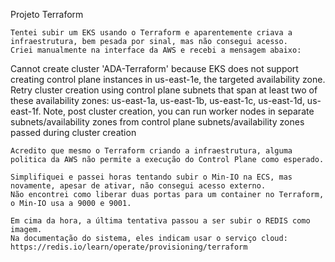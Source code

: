 Projeto Terraform

    Tentei subir um EKS usando o Terraform e aparentemente criava a infraestrutura, bem pesada por sinal, mas não consegui acesso.
    Criei manualmente na interface da AWS e recebi a mensagem abaixo:

Cannot create cluster 'ADA-Terraform' because EKS does not support creating control plane instances in us-east-1e, the targeted availability zone. Retry cluster creation using control plane subnets that span at least two of these availability zones: us-east-1a, us-east-1b, us-east-1c, us-east-1d, us-east-1f. Note, post cluster creation, you can run worker nodes in separate subnets/availability zones from control plane subnets/availability zones passed during cluster creation

    Acredito que mesmo o Terraform criando a infraestrutura, alguma politica da AWS não permite a execução do Control Plane como esperado.

    Simplifiquei e passei horas tentando subir o Min-IO na ECS, mas novamente, apesar de ativar, não consegui acesso externo.
    Não encontrei como liberar duas portas para um container no Terraform, o Min-IO usa a 9000 e 9001.

    Em cima da hora, a última tentativa passou a ser subir o REDIS como imagem.
    Na documentação do sistema, eles indicam usar o serviço cloud: https://redis.io/learn/operate/provisioning/terraform